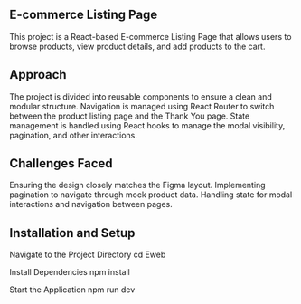 ## E-commerce Listing Page
This project is a React-based E-commerce Listing Page that allows users to browse products, view product details, and add products to the cart.
## Approach
The project is divided into reusable components to ensure a clean and modular structure.
Navigation is managed using React Router to switch between the product listing page and the Thank You page.
State management is handled using React hooks to manage the modal visibility, pagination, and other interactions.
## Challenges Faced
Ensuring the design closely matches the Figma layout.
Implementing pagination to navigate through mock product data.
Handling state for modal interactions and navigation between pages.
## Installation and Setup
Navigate to the Project Directory
cd Eweb

Install Dependencies
npm install

Start the Application
npm run dev
